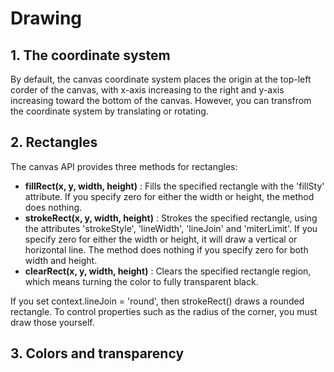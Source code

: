 # Drawing 

## 1. The coordinate system

By default, the canvas coordinate system places the origin at the top-left corder of the canvas, with x-axis increasing to the right and y-axis increasing toward the bottom of the canvas. However, you can transfrom the coordinate system by translating or rotating.

## 2. Rectangles

The canvas API provides three methods for rectangles:

* **fillRect(x, y, width, height)** : Fills the specified rectangle with the 'fillSty' attribute. If you specify zero for either the width or height, the method does nothing.
* **strokeRect(x, y, width, height)** : Strokes the specified rectangle, using the attributes 'strokeStyle', 'lineWidth', 'lineJoin' and 'miterLimit'. If you specify zero for either the width or height, it will draw a vertical or horizontal line. The method does nothing if you specify zero for both width and height.
* **clearRect(x, y, width, height)** : Clears the specified rectangle region, which means turning the color to fully transparent black.

If you set context.lineJoin = 'round', then strokeRect() draws a rounded rectangle. To control properties such as the radius of the corner, you must draw those yourself.

## 3. Colors and transparency








